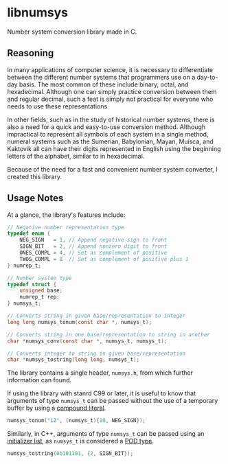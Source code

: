 # libnumsys
Number system conversion library made in C.

## Reasoning
In many applications of computer science, it is necessary to differentiate between the different number systems that programmers use on a day-to-day basis. The most common of these include binary, octal, and hexadecimal. Although one can simply practice conversion between them and regular decimal, such a feat is simply not practical for everyone who needs to use these representations

In other fields, such as in the study of historical number systems, there is also a need for a quick and easy-to-use conversion method. Although impractical to represent all symbols of each system in a single method, numeral systems such as the Sumerian, Babylonian, Mayan, Muisca, and Kaktovik all can have their digits represented in English using the beginning letters of the alphabet, similar to in hexadecimal.

Because of the need for a fast and convenient number system converter, I created this library.

## Usage Notes
At a glance, the library's features include:
```C
// Negative number representation type
typedef enum {
	NEG_SIGN   = 1,	// Append negative sign to front
	SIGN_BIT   = 2,	// Append nonzero digit to front
	ONES_COMPL = 4,	// Set as complement of positive
	TWOS_COMPL = 8	// Set as complement of positive plus 1
} numrep_t;

// Number system type
typedef struct {
	unsigned base;
	numrep_t rep;
} numsys_t;

// Converts string in given base/representation to integer
long long numsys_tonum(const char *, numsys_t);

// Converts string in one base/representation to string in another
char *numsys_conv(const char *, numsys_t, numsys_t);

// Converts integer to string in given base/representation
char *numsys_tostring(long long, numsys_t);
```
The library contains a single header, `numsys.h`, from which further information can found.

If using the library with stanrd C99 or later, it is useful to know that arguments of type `numsys_t` can be passed without the use of a temporary buffer by using a [compound literal](https://en.cppreference.com/w/c/language/compound_literal).
```C
numsys_tonum("12", (numsys_t){10, NEG_SIGN});
```
Similarly, in C++, arguments of type `numsys_t` can be passed using an [initializer list](https://en.cppreference.com/w/cpp/utility/initializer_list), as `numsys_t` is considered a [POD type](https://stackoverflow.com/questions/146452/what-are-pod-types-in-c).
```C++
numsys_tostring(0b101101, {2, SIGN_BIT});
```
